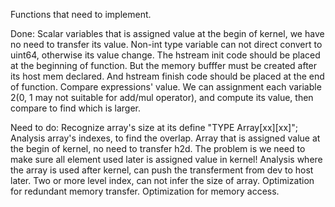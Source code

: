 Functions that need to implement.

Done:
  Scalar variables that is assigned value at the begin of kernel, we have no
    need to transfer its value. 
  Non-int type variable can not direct convert to uint64, otherwise its value change.
  The hstream init code should be placed at the beginning of function. But the memory bufffer must be created after its host mem declared. And hstream finish code should be placed at the end of function.
  Compare expressions' value. We can assignment each variable 2(0, 1 may not suitable for add/mul operator), and compute its value, then compare to find which is larger.

Need to do:
  Recognize array's size at its define "TYPE Array[xx][xx]";
  Analysis array's indexes, to find the overlap.
  Array that is assigned value at the begin of kernel, no need to transfer h2d. The problem is we need to make sure all element used later is assigned value in kernel!
  Analysis where the array is used after kernel, can push the transferment from dev to host later.
  Two or more level index, can not infer the size of array.
  Optimization for redundant memory transfer.
  Optimization for memory access.
